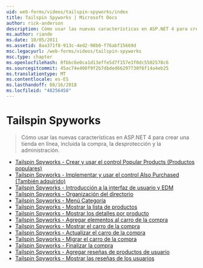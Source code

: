 ```yaml
---
uid: web-forms/videos/tailspin-spyworks/index
title: Tailspin Spyworks | Microsoft Docs
author: rick-anderson
description: Cómo usar las nuevas características en ASP.NET 4 para crear una tienda en línea, incluida la compra, la desprotección y la administración.
ms.author: riande
ms.date: 10/05/2011
ms.assetid: 8aa371f8-913c-4ed2-98b0-f76abf15669d
msc.legacyurl: /web-forms/videos/tailspin-spyworks
msc.type: chapter
ms.openlocfilehash: 0fbbc6e0ca1d13effe5d7f157e3f0dc5502578c6
ms.sourcegitcommit: 45ac74e400f9f2b7dbded66297730f6f14a4eb25
ms.translationtype: MT
ms.contentlocale: es-ES
ms.lasthandoff: 08/16/2018
ms.locfileid: "48256458"
---
```

<a name="tailspin-spyworks"></a>Tailspin Spyworks
====================
> Cómo usar las nuevas características en ASP.NET 4 para crear una tienda en línea, incluida la compra, la desprotección y la administración.


- [Tailspin Spyworks - Crear y usar el control Popular Products (Productos populares)](tailspin-spyworks-creating-and-using-the-popular-products-control.md)
- [Tailspin Spyworks - Implementar y usar el control Also Purchased (También adquirido)](tailspin-spyworks-implementing-and-using-the-also-purchased-control.md)
- [Tailspin Spyworks - Introducción a la interfaz de usuario y EDM](tailspin-spyworks-intro-ui-and-edm.md)
- [Tailspin Spyworks - Organización del directorio](tailspin-spyworks-directory-organization.md)
- [Tailspin Spyworks - Menú Categoría](tailspin-spyworks-category-menu.md)
- [Tailspin Spyworks - Mostrar la lista de productos](tailspin-spyworks-display-the-product-list.md)
- [Tailspin Spyworks - Mostrar los detalles por producto](tailspin-spyworks-display-per-product-details.md)
- [Tailspin Spyworks - Agregar elementos al carro de la compra](tailspin-spyworks-adding-items-to-the-shopping-cart.md)
- [Tailspin Spyworks - Mostrar el carro de la compra](tailspin-spyworks-display-shopping-cart.md)
- [Tailspin Spyworks - Actualizar el carro de la compra](tailspin-spyworks-update-the-shopping-cart.md)
- [Tailspin Spyworks - Migrar el carro de la compra](tailspin-spyworks-migrate-the-shopping-cart.md)
- [Tailspin Spyworks - Finalizar la compra](tailspin-spyworks-final-check-out.md)
- [Tailspin Spyworks - Agregar reseñas de productos de usuario](tailspin-spyworks-adding-user-product-reviews.md)
- [Tailspin Spyworks - Mostrar las reseñas de los usuarios](tailspin-spyworks-displaying-user-reviews.md)
